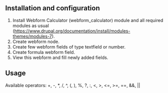 Installation and configuration
------------------------------
1. Install Webform Calculator (webform_calculator) module and all required
   modules as usual (https://www.drupal.org/documentation/install/modules-themes/modules-7).
2. Create webform node.
3. Create few webform fields of type textfield or number.
4. Create formula webform field.
5. View this webform and fill newly added fields.


Usage
-----
Available operators:
+, -, *, /, ^, (, ), %, ?, :, <, >, <=, >=, ==, &&, ||
